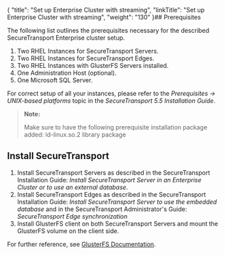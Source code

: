 {
    "title": "Set up Enterprise Cluster with streaming",
    "linkTitle": "Set up Enterprise Cluster with streaming",
    "weight": "130"
}## Prerequisites

The following list outlines the prerequisites necessary for the described <span class="mc-variable axway_variables.Component_Short_Name variable">SecureTransport</span> Enterprise cluster setup.

1.  Two RHEL Instances for <span class="mc-variable axway_variables.Component_Short_Name variable">SecureTransport</span> Servers.
2.  Two RHEL Instances for <span class="mc-variable axway_variables.Component_Short_Name variable">SecureTransport</span> Edges.
3.  Two RHEL Instances with GlusterFS Servers installed.
4.  One Administration Host (optional).
5.  One Microsoft SQL Server.

For correct setup of all your instances, please refer to the *Prerequisites -> UNIX-based platforms* topic in the <span class="mc-variable axway_variables.Component_Short_Name variable" style="font-style: italic;">SecureTransport</span> <span class="mc-variable axway_variables.Component_Version variable" style="font-style: italic;">5.5</span> *Installation Guide*.

> **Note:**
>
> Make sure to have the following prerequisite installation package added: ld-linux.so.2 library package

## Install SecureTransport

1.  Install <span class="mc-variable axway_variables.Component_Short_Name variable">SecureTransport</span> Servers as described in the <span class="mc-variable axway_variables.Component_Short_Name variable">SecureTransport</span> Installation Guide: *Install <span class="mc-variable axway_variables.Component_Short_Name variable">SecureTransport</span> Server in an Enterprise Cluster or to use an external database*.
2.  Install <span class="mc-variable axway_variables.Component_Short_Name variable">SecureTransport</span> Edges as described in the <span class="mc-variable axway_variables.Component_Short_Name variable">SecureTransport</span> Installation Guide: *Install <span class="mc-variable axway_variables.Component_Short_Name variable">SecureTransport</span> Server to use the embedded database* and in the <span class="mc-variable axway_variables.Component_Short_Name variable">SecureTransport</span> Administrator's Guide: *<span class="mc-variable axway_variables.Component_Short_Name variable">SecureTransport</span> Edge synchronization*
3.  Install GlusterFS client on both <span class="mc-variable axway_variables.Component_Short_Name variable">SecureTransport</span> Servers and mount the GlusterFS volume on the client side.

For further reference, see [GlusterFS Documentation](https://gluster.readthedocs.io/en/latest/).
